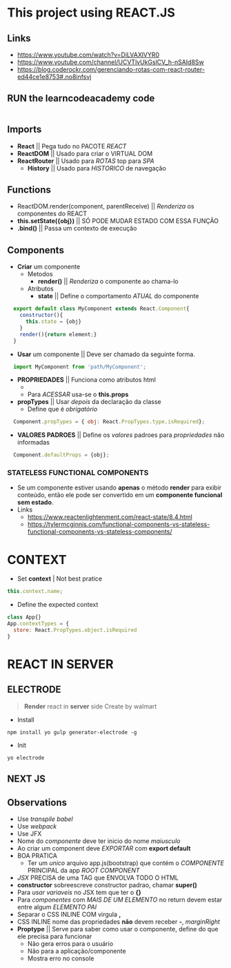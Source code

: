 # This project using REACT.JS

## Links
- https://www.youtube.com/watch?v=DiLVAXlVYR0
- https://www.youtube.com/channel/UCVTlvUkGslCV_h-nSAId8Sw
- https://blog.coderockr.com/gerenciando-rotas-com-react-router-ed44ce1e8753#.no8infsvj


## RUN the **learncodeacademy** code
```
```

## Imports
- **React** || Pega tudo no PACOTE _REACT_
- **ReactDOM** || Usado para criar o VIRTUAL DOM
- **ReactRouter** || Usado para _ROTAS_ top para _SPA_
  - **History** || Usado para _HISTORICO_ de navegação

## Functions

- ReactDOM.render(component, parentReceive) || _Renderiza_ os componentes do REACT
- **this.setState({obj})** || SÓ PODE MUDAR ESTADO COM ESSA FUNÇÃO
- **.bind()** || Passa um contexto de execução


## Components
- **Criar** um componente
  - Metodos
    - **render()** || _Renderiza_ o componente ao chama-lo
  - Atributos
    - **state** || Define o comportamento _ATUAL_ do componente
```javascript
  export default class MyComponent extends React.Component{
    constructor(){
      this.state = {obj}
    }
    render(){return element;}
  }
```
- **Usar** um componente || Deve ser chamado da seguinte forma.
```javascript
  import MyComponent from 'path/MyComponent';
```
- **PROPRIEDADES** || Funciona como atributos html
  - <Component attr={val} />
  - Para _ACESSAR_ usa-se o **this.props**
- **propTypes** || Usar _depois_ da declaração da classe
  - Define que é _obrigatório_
```javascript
  Component.propTypes = { obj: React.PropTypes.type.isRequired};
```  

- **VALORES PADROES** || Define os _valores_ padroes para _propriedades_ não informadas
```javascript
  Component.defaultProps = {obj};
```
### STATELESS FUNCTIONAL COMPONENTS
- Se um componente estiver usando **apenas** o método **render** para exibir conteúdo, então ele pode ser convertido em um **componente funcional sem estado**.
- Links
  - https://www.reactenlightenment.com/react-state/8.4.html
  - https://tylermcginnis.com/functional-components-vs-stateless-functional-components-vs-stateless-components/


# CONTEXT
- Set **context** | Not best pratice
```javascript
this.context.name;
```
- Define the expected context
```javascript
class App{}
App.contextTypes = {
  store: React.PropTypes.object.isRequired
}
```


# REACT IN SERVER

## ELECTRODE
> **Render** react in **server** side Create by walmart

- Install
```shell
npm install yo gulp generator-electrode -g
```
- Init
```shell
yo electrode
```


## NEXT JS


## Observations
- Use _transpile babel_
- Use _webpack_
- Use JFX
- Nome do _componente_ deve ter inicio do nome _maiusculo_
- Ao criar um component deve _EXPORTAR_ com **export default**
- BOA PRATICA
  - Ter um _unico_ arquivo app.js(bootstrap) que contém o _COMPONENTE_ PRINCIPAL da app _ROOT COMPONENT_
- _JSX_ PRECISA de uma TAG que ENVOLVA TODO O HTML
- **constructor** sobreescreve constructor padrao, chamar **super()**
- Para _usar variaveis_ no JSX tem que ter o **{}**
- Para _componentes_ com _MAIS DE UM ELEMENTO_ no return devem estar entre algum _ELEMENTO PAI_
- Separar o CSS INLINE COM virgula **,**
- CSS INLINE nome das propriedades **não** devem receber **-**, _marginRight_
- **Proptype** || Serve para saber como usar o componente, define do que ele precisa para funcionar
  - Não gera erros para o usuário
  - Não para a aplicação/componente
  - Mostra erro no console
